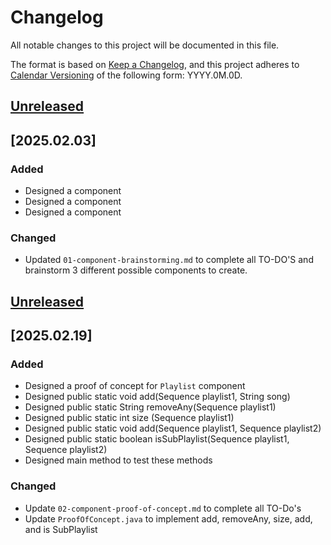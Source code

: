# Changelog

All notable changes to this project will be documented in this file.

The format is based on [Keep a Changelog](https://keepachangelog.com/en/1.1.0/),
and this project adheres to [Calendar Versioning](https://calver.org/) of
the following form: YYYY.0M.0D.

## [Unreleased]

## [2025.02.03]

### Added

- Designed a <ShuffleablePlaylist> component
- Designed a <StudentID> component
- Designed a <liftingTracker> component

### Changed

- Updated `01-component-brainstorming.md` to complete all TO-DO'S and brainstorm 3 different possible components to create.


## [Unreleased]

## [2025.02.19]

### Added
- Designed a proof of concept for `Playlist` component
- Designed public static void add(Sequence<String> playlist1, String song)
- Designed public static String removeAny(Sequence<String> playlist1)
- Designed public static int size (Sequence<String> playlist1)
- Designed public static void add(Sequence<String> playlist1, Sequence<String> playlist2)
- Designed public static boolean isSubPlaylist(Sequence<String> playlist1, Sequence<String> playlist2)
- Designed main method to test these methods



### Changed
- Update `02-component-proof-of-concept.md` to complete all TO-Do's
- Update `ProofOfConcept.java` to implement add, removeAny, size, add, and is SubPlaylist




[unreleased]: https://github.com/jrg94/portfolio-project/compare/v2024.08.07...HEAD
[2024.08.07]: https://github.com/jrg94/portfolio-project/compare/v2024.01.07...v2024.08.07
[2024.01.07]: https://github.com/jrg94/portfolio-project/releases/tag/v2024.01.07
